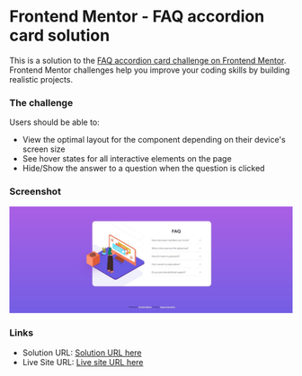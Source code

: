 # Frontend Mentor - FAQ accordion card solution

This is a solution to the [FAQ accordion card challenge on Frontend Mentor](https://www.frontendmentor.io/challenges/faq-accordion-card-XlyjD0Oam). Frontend Mentor challenges help you improve your coding skills by building realistic projects.

### The challenge

Users should be able to:

- View the optimal layout for the component depending on their device's screen size
- See hover states for all interactive elements on the page
- Hide/Show the answer to a question when the question is clicked

### Screenshot

![Screenshot for the Interactive rating component coding challenge](./images/faq-accordion-card.jpg)

### Links

- Solution URL: [Solution URL here](https://github.com/dangkhoa1195/faq-accordion-card)
- Live Site URL: [Live site URL here](https://dangkhoa1195.github.io/four-card-feature-section/)
